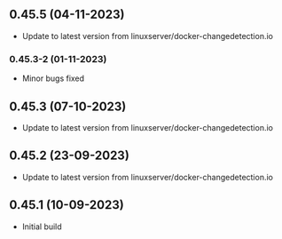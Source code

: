 
## 0.45.5 (04-11-2023)
- Update to latest version from linuxserver/docker-changedetection.io
### 0.45.3-2 (01-11-2023)
- Minor bugs fixed

## 0.45.3 (07-10-2023)
- Update to latest version from linuxserver/docker-changedetection.io

## 0.45.2 (23-09-2023)
- Update to latest version from linuxserver/docker-changedetection.io

## 0.45.1 (10-09-2023)
- Initial build
